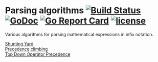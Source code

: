 # Parsing algorithms [![Build Status](https://travis-ci.org/Metalnem/parsing-algorithms.svg?branch=master)](https://travis-ci.org/Metalnem/parsing-algorithms) [![GoDoc](https://godoc.org/github.com/metalnem/parsing-algorithms?status.svg)](http://godoc.org/github.com/metalnem/parsing-algorithms) [![Go Report Card](https://goreportcard.com/badge/github.com/Metalnem/parsing-algorithms)](https://goreportcard.com/report/github.com/Metalnem/parsing-algorithms) [![license](https://img.shields.io/badge/license-MIT-blue.svg?style=flat)](https://raw.githubusercontent.com/metalnem/parsing-algorithms/master/LICENSE)

Various algorithms for parsing mathematical expressions in infix notation.

[Shunting Yard](http://www.engr.mun.ca/~theo/Misc/exp_parsing.htm)  
[Precedence climbing](http://eli.thegreenplace.net/2012/08/02/parsing-expressions-by-precedence-climbing)  
[Top Down Operator Precedence](http://eli.thegreenplace.net/2010/01/02/top-down-operator-precedence-parsing)  
